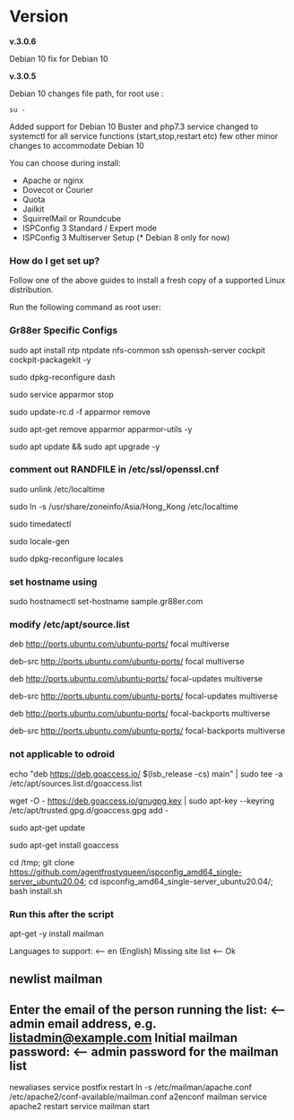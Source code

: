 # Version #
<b>v.3.0.6</b>

Debian 10 fix for Debian 10

<b>v.3.0.5</b>

Debian 10 changes file path, for root use :

	su -
	
Added support for Debian 10 Buster and php7.3
	service changed to systemctl for all service functions (start,stop,restart etc)
	few other minor changes to accommodate Debian 10

You can choose during install:
- Apache or nginx
- Dovecot or Courier
- Quota
- Jailkit
- SquirrelMail or Roundcube
- ISPConfig 3 Standard / Expert mode
- ISPConfig 3 Multiserver Setup (* Debian 8 only for now)

### How do I get set up? ###

Follow one of the above guides to install a fresh copy of a supported Linux distribution.

Run the following command as root user:

### Gr88er Specific Configs ###

sudo apt install ntp ntpdate nfs-common ssh openssh-server cockpit cockpit-packagekit -y

sudo dpkg-reconfigure dash

sudo service apparmor stop

sudo update-rc.d -f apparmor remove 

sudo apt-get remove apparmor apparmor-utils -y

sudo apt update && sudo apt upgrade -y

### comment out RANDFILE in /etc/ssl/openssl.cnf ##

sudo unlink /etc/localtime

sudo ln -s /usr/share/zoneinfo/Asia/Hong_Kong /etc/localtime

sudo timedatectl

sudo locale-gen

sudo dpkg-reconfigure locales


### set hostname using ##
sudo hostnamectl set-hostname sample.gr88er.com

### modify /etc/apt/source.list ##
deb http://ports.ubuntu.com/ubuntu-ports/ focal multiverse

deb-src http://ports.ubuntu.com/ubuntu-ports/ focal multiverse

deb http://ports.ubuntu.com/ubuntu-ports/ focal-updates multiverse

deb-src http://ports.ubuntu.com/ubuntu-ports/ focal-updates multiverse

deb http://ports.ubuntu.com/ubuntu-ports/ focal-backports multiverse

deb-src http://ports.ubuntu.com/ubuntu-ports/ focal-backports multiverse


### not applicable to odroid ##
echo "deb https://deb.goaccess.io/ $(lsb_release -cs) main" | sudo tee -a /etc/apt/sources.list.d/goaccess.list

wget -O - https://deb.goaccess.io/gnugpg.key | sudo apt-key --keyring /etc/apt/trusted.gpg.d/goaccess.gpg add -

sudo apt-get update

sudo apt-get install goaccess

cd /tmp; git clone https://github.com/agentfrostyqueen/ispconfig_amd64_single-server_ubuntu20.04; cd ispconfig_amd64_single-server_ubuntu20.04/; bash install.sh

### Run this after the script ##
apt-get -y install mailman

Languages to support: <-- en (English)
Missing site list <-- Ok


newlist mailman
------------------------------------------------------------------------------------------------------------------------------------------------
Enter the email of the person running the list: <-- admin email address, e.g. listadmin@example.com
Initial mailman password: <-- admin password for the mailman list
------------------------------------------------------------------------------------------------------------------------------------------------

newaliases
service postfix restart
ln -s /etc/mailman/apache.conf /etc/apache2/conf-available/mailman.conf
a2enconf mailman
service apache2 restart
service mailman start

